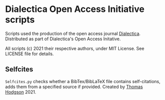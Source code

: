# Dialectica Open Access Initiative scripts

Scripts used the production of the open access journal [Dialectica](https://dialectica.philosophie.ch). Distributed as part of Dialectica's
Open Access Initative.

All scripts (c) 2021 their respective authors, under MIT License. See LICENSE file for details. 

## Selfcites

`Selfcites.py` checks whether a BibTex/BibLaTeX file contains self-citations, 
adds them from a specified source if provided. Created by [Thomas Hodgson](https://github.com/twsh) 2021.





